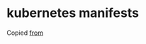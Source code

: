 # kubernetes manifests

Copied [from](https://github.com/redhat-developer-demos/kubernetes-lab/tree/master/kubernetes)